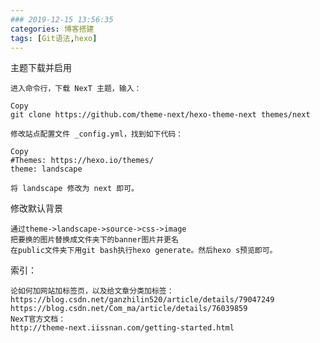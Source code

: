 ```yaml
---
### 2019-12-15 13:56:35
categories: 博客搭建
tags: [Git语法,hexo]
---
```

主题下载并启用
<!--more-->

	进入命令行，下载 NexT 主题，输入：

	Copy
	git clone https://github.com/theme-next/hexo-theme-next themes/next

	修改站点配置文件 _config.yml，找到如下代码：

	Copy
	#Themes: https://hexo.io/themes/
	theme: landscape

	将 landscape 修改为 next 即可。
修改默认背景

	通过theme->landscape->source->css->image
	把要换的图片替换成文件夹下的banner图片并更名
	在public文件夹下用git bash执行hexo generate。然后hexo s预览即可。

索引：

	论如何加网站加标签页，以及给文章分类加标签：
	https://blog.csdn.net/ganzhilin520/article/details/79047249
	https://blog.csdn.net/Com_ma/article/details/76039859
	NexT官方文档：
	http://theme-next.iissnan.com/getting-started.html

